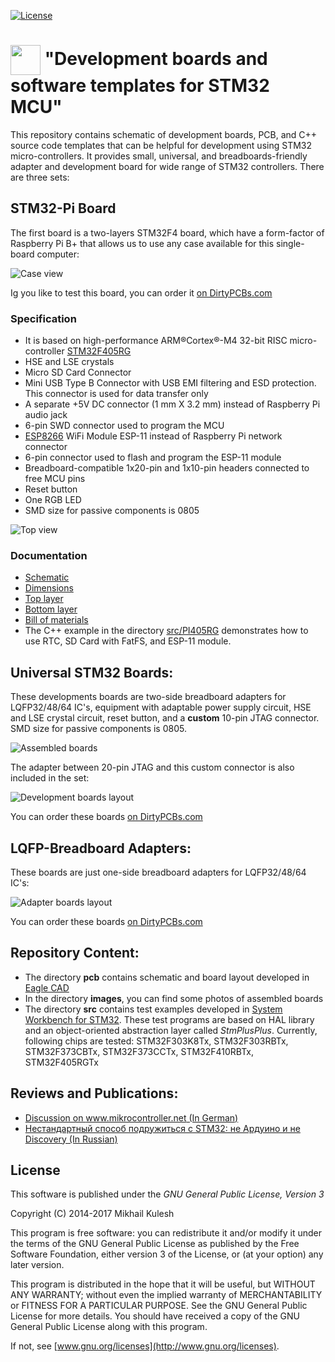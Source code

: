 [![License](https://img.shields.io/badge/license-GNU_GPLv3-orange.svg)](https://github.com/mkulesh/stm32DevelopmentBoards/blob/master/LICENSE)

# <img src="https://github.com/mkulesh/stm32DevelopmentBoards/blob/master/images/stm32_image.png" align="center" height="48" width="48"> "Development boards and software templates for STM32 MCU"

This repository contains schematic of development boards, PCB, and C++ source code templates that can be helpful for development using STM32 micro-controllers. It provides small, universal, and breadboards-friendly adapter and development board for wide range of STM32 controllers.  There are three sets:

## STM32-Pi Board

The first board is a two-layers STM32F4 board, which have a form-factor of Raspberry Pi B+ that allows us to use any case available for this single-board computer:

![Case view](https://github.com/mkulesh/stm32DevelopmentBoards/blob/master/images/stm32pi-perspective.jpg)

Ig you like to test this board, you can order it [on DirtyPCBs.com](http://dev.dirtypcbs.com/store/designer/details/9348/5825/stm32-pi-board-v-1-1)

### Specification
* It is based on high-performance ARM®Cortex®-M4 32-bit RISC micro-controller [STM32F405RG](http://www.st.com/en/microcontrollers/stm32f405rg.html)
* HSE and LSE crystals
* Micro SD Card Connector
* Mini USB Type B Connector with USB EMI filtering and ESD protection. This connector is used for data transfer only
* A separate +5V DC connector (1 mm X 3.2 mm) instead of Raspberry Pi audio jack
* 6-pin SWD connector used to program the MCU
* [ESP8266](https://en.wikipedia.org/wiki/ESP8266) WiFi Module ESP-11 instead of Raspberry Pi network connector
* 6-pin connector used to flash and program the ESP-11 module
* Breadboard-compatible 1x20-pin and 1x10-pin headers connected to free MCU pins
* Reset button
* One RGB LED
* SMD size for passive components is 0805

![Top view](https://github.com/mkulesh/stm32DevelopmentBoards/blob/master/images/stm32pi-labels.jpg)

### Documentation
* [Schematic](https://docs.google.com/viewer?url=https://github.com/mkulesh/stm32DevelopmentBoards/raw/master/pcb/stm32_pi_board_sch.pdf) 
* [Dimensions](https://docs.google.com/viewer?url=https://github.com/mkulesh/stm32DevelopmentBoards/raw/master/pcb/stm32_pi_board_mech.pdf) 
* [Top layer](https://docs.google.com/viewer?url=https://github.com/mkulesh/stm32DevelopmentBoards/raw/master/pcb/stm32_pi_board_top.pdf)
* [Bottom layer](https://docs.google.com/viewer?url=https://github.com/mkulesh/stm32DevelopmentBoards/raw/master/pcb/stm32_pi_board_bottom.pdf) 
* [Bill of materials](http://htmlpreview.github.io/?https://github.com/mkulesh/stm32DevelopmentBoards/blob/master/pcb/stm32_pi_board_bom.html)
* The C++ example in the directory [src/PI405RG](https://github.com/mkulesh/stm32DevelopmentBoards/tree/master/src/PI405RG) demonstrates how to use RTC, SD Card with FatFS, and ESP-11 module.

## Universal STM32 Boards:

These developments boards are two-side breadboard adapters for LQFP32/48/64 IC's, equipment with adaptable power supply circuit, HSE and LSE crystal circuit, reset button, and a **custom** 10-pin JTAG connector. SMD size for passive components is 0805. 

![Assembled boards](https://github.com/mkulesh/stm32DevelopmentBoards/blob/master/images/assembled_boards_top_view.jpg)

The adapter between 20-pin JTAG and this custom connector is also included in the set:

![Development boards layout](https://github.com/mkulesh/stm32DevelopmentBoards/blob/master/images/development_boards_layout.png)

You can order these boards [on DirtyPCBs.com](http://dev.dirtypcbs.com/store/designer/details/9348/5771/stm32-development-boards)

## LQFP-Breadboard Adapters:

These boards are just one-side breadboard adapters for LQFP32/48/64 IC's:

![Adapter boards layout](https://github.com/mkulesh/stm32DevelopmentBoards/blob/master/images/adapter_boards_layout.png)

You can order these boards [on DirtyPCBs.com](http://dev.dirtypcbs.com/store/designer/details/9348/5770/lqfp-adapters-zip)

## Repository Content:

* The directory **pcb** contains schematic and board layout developed in [Eagle CAD](https://www.autodesk.com/products/eagle/free-download)
* In the directory **images**, you can find some photos of assembled boards
* The directory **src** contains test examples developed in [System Workbench for STM32](http://www.st.com/en/development-tools/sw4stm32.html). These test programs are based on HAL library and an object-oriented abstraction layer called *StmPlusPlus*. Currently, following chips are tested: STM32F303K8Tx, STM32F303RBTx, STM32F373CBTx, STM32F373CCTx, STM32F410RBTx,  STM32F405RGTx

## Reviews and Publications:
* [Discussion on www.mikrocontroller.net (In German)](https://www.mikrocontroller.net/topic/433910)
* [Нестандартный способ подружиться с STM32: не Ардуино и не Discovery (In Russian)](https://geektimes.ru/post/292493)

## License
This software is published under the *GNU General Public License, Version 3*

Copyright (C) 2014-2017 Mikhail Kulesh

This program is free software: you can redistribute it and/or modify it under the terms of the GNU General Public License as published by the Free Software Foundation, either version 3 of the License, or (at your option) any later version.

This program is distributed in the hope that it will be useful, but WITHOUT ANY WARRANTY; without even the implied warranty of MERCHANTABILITY or FITNESS FOR A PARTICULAR PURPOSE.  See the GNU General Public License for more details. You should have received a copy of the GNU General Public License along with this program.

If not, see [www.gnu.org/licenses](http://www.gnu.org/licenses).
